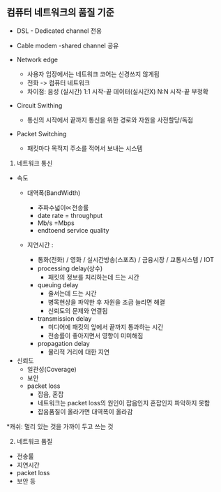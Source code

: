 ## 컴퓨터 네트워크의 품질 기준

* DSL - Dedicated channel 전용
* Cable modem -shared channel 공유

* Network edge
    - 사용자 입장에서는 네트워크 코어는 신경쓰지 않게됨
    - 전화 -> 컴퓨터 네트워크
    - 차이점: 음성   (실시간) 1:1 시작-끝 
            데이터(실시간X) N:N 시작-끝 부정확

* Circuit Swithing
    - 통신의 시작에서 끝까지 통신을 위한 경로와 자원을 사전할당/독점
* Packet Switching
    - 패킷마다 목적지 주소를 적어서 보내는 시스템


1. 네트워크 통신
- 속도
    - 대역폭(BandWidth)
        * 주파수넓이∝전송률
        * date rate = throughput 
        * Mb/s =Mbps
        * endtoend service quality
    
    - 지연시간 :
        * 통화(전화) / 영화 / 실시간방송(스포츠) / 금융시장 /  교통시스템 / IOT
        - processing delay(상수)
            * 패킷의 정보를 처리하는데 드는 시간
        - queuing delay
            * 줄서는데 드는 시간 
            * 병목현상을 파악한 후 자원을 조금 늘리면 해결
            * 신뢰도의 문제와 연결됨
        - transmission delay
            * 미디어에 패킷의 앞에서 끝까지 통과하는 시간
            * 전송률이 좋아지면서 영향이 미미해짐
        - propagation delay
            * 물리적 거리에 대한 지연
- 신뢰도
    - 일관성(Coverage)
    - 보안
    - packet loss
        * 잡음, 혼잡
        * 네트워크는 packet loss의 원인이 잡음인지 혼잡인지 파악하지 못함
        * 잡음품질이 올라가면 대역폭이 올라감

*캐쉬: 멀리 있는 것을 가까이 두고 쓰는 것

2. 네트워크 품질
- 전송률
- 지연시간
- packet loss
- 보안 등
